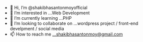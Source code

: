 - 👋 Hi, I’m @shakibhasantonmoyofficial
- 👀 I’m interested in ...Web Development 
- 🌱 I’m currently learning ...PHP
- 💞️ I’m looking to collaborate on ...wordpress project / front-end develpment / social media 
- 📫 How to reach me ...shakibhasantonmoy@gmail.com

<!---
shakibhasantonmoyofficial/shakibhasantonmoyofficial is a ✨ special ✨ repository because its `README.md` (this file) appears on your GitHub profile.
You can click the Preview link to take a look at your changes.
--->

